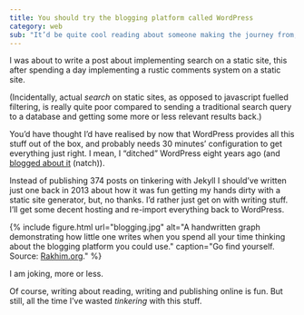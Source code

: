 ```yaml
---
title: You should try the blogging platform called WordPress
category: web
sub: "It’d be quite cool reading about someone making the journey from, say, Gatsby, to the exciting blogging platform known as WordPress. Better still, it’d be good writing something that wasn’t about making a static site do all the things that WordPress does without any effort."
---
```


I was about to write a post about implementing search on a static site, this after spending a day implementing a rustic comments system on a static site.

(Incidentally, actual _search_ on static sites, as opposed to javascript fuelled filtering, is really quite poor compared to sending a traditional search query to a database and getting some more or less relevant results back.)

You’d have thought I’d have realised by now that WordPress provides all this stuff out of the box, and probably needs 30 minutes’ configuration to get everything just right. I mean, I “ditched” WordPress eight years ago (and [blogged about it](/posts/moving-from-wordpress-to-jekyll/) (natch)).

Instead of publishing 374 posts on tinkering with Jekyll I should’ve written just one back in 2013 about how it was fun getting my hands dirty with a static site generator, but, no thanks. I’d rather just get on with writing stuff. I’ll get some decent hosting and re-import everything back to WordPress.

{% include figure.html url="blogging.jpg" alt="A handwritten graph demonstrating how little one writes when you spend all your time thinking about the blogging platform you could use." caption="Go find yourself. Source: <a href='https://rakhim.org/honestly-undefined/19/'>Rakhim.org</a>." %}

I am joking, more or less.

Of course, writing about reading, writing and publishing online is fun. But still, all the time I’ve wasted _tinkering_ with this stuff.


